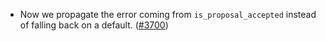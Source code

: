 - Now we propagate the error coming from
  `is_proposal_accepted` instead of falling back on a default.
  ([\#3700](https://github.com/anoma/namada/pull/3700))